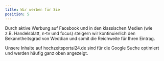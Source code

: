 ```yaml
---
title: Wir werben für Sie
position: 5
---
```


Durch aktive Werbung auf Facebook und in den klassischen Medien (wie z.B. Handelsblatt, n-tv und focus) steigern wir kontinuierlich den Bekanntheitsgrad von Weddian und somit die Reichweite für Ihren Eintrag.

Unsere Inhalte auf hochzeitsportal24.de sind für die Google Suche optimiert und werden häufig ganz oben angezeigt.